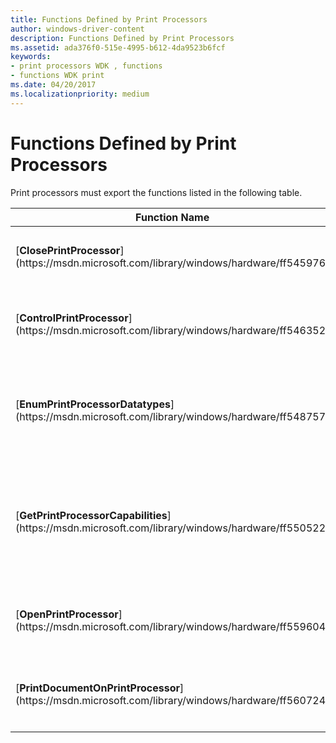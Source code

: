 ```yaml
---
title: Functions Defined by Print Processors
author: windows-driver-content
description: Functions Defined by Print Processors
ms.assetid: ada376f0-515e-4995-b612-4da9523b6fcf
keywords:
- print processors WDK , functions
- functions WDK print
ms.date: 04/20/2017
ms.localizationpriority: medium
---
```


# Functions Defined by Print Processors





Print processors must export the functions listed in the following table.

<table>
<colgroup>
<col width="50%" />
<col width="50%" />
</colgroup>
<thead>
<tr class="header">
<th>Function Name</th>
<th>Description</th>
</tr>
</thead>
<tbody>
<tr class="odd">
<td><p>[<strong>ClosePrintProcessor</strong>](https://msdn.microsoft.com/library/windows/hardware/ff545976)</p></td>
<td><p>Closes the print processor.</p></td>
</tr>
<tr class="even">
<td><p>[<strong>ControlPrintProcessor</strong>](https://msdn.microsoft.com/library/windows/hardware/ff546352)</p></td>
<td><p>Provides control over printing a document.</p></td>
</tr>
<tr class="odd">
<td><p>[<strong>EnumPrintProcessorDatatypes</strong>](https://msdn.microsoft.com/library/windows/hardware/ff548757)</p></td>
<td><p>Enumerates the data types supported by a print processor.</p></td>
</tr>
<tr class="even">
<td><p>[<strong>GetPrintProcessorCapabilities</strong>](https://msdn.microsoft.com/library/windows/hardware/ff550522)</p></td>
<td><p>Returns print processor capabilities for a specified input data type.</p></td>
</tr>
<tr class="odd">
<td><p>[<strong>OpenPrintProcessor</strong>](https://msdn.microsoft.com/library/windows/hardware/ff559604)</p></td>
<td><p>Opens the print processor for printing.</p></td>
</tr>
<tr class="even">
<td><p>[<strong>PrintDocumentOnPrintProcessor</strong>](https://msdn.microsoft.com/library/windows/hardware/ff560724)</p></td>
<td><p>Prints a document on the print processor.</p></td>
</tr>
</tbody>
</table>

 

 

 




